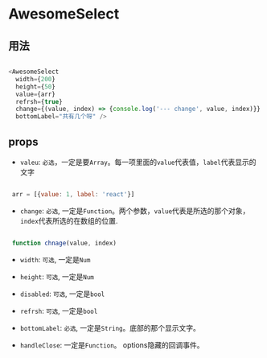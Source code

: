 # AwesomeSelect

## 用法

 ```javascript

 <AwesomeSelect
   width={200}
   height={50}
   value={arr}
   refrsh={true}
   change={(value, index) => {console.log('--- change', value, index)}}
   bottomLabel="共有几个呀" />

 ```

## props

 - `valeu`: `必选`，一定是要`Array`。每一项里面的`value`代表值，`label`代表显示的文字

 ```javascript

  arr = [{value: 1, label: 'react'}]

 ```


  - `change`: `必选`, 一定是`Function`。两个参数，`value`代表是所选的那个对象，`index`代表所选的在数组的位置.

  ```javascript

   function chnage(value, index)

  ```


 - `width`: `可选`, 一定是`Num`

 - `height`: `可选`, 一定是`Num`

 - `disabled`: `可选`, 一定是`bool`

 - `refrsh`: `可选`, 一定是`bool`

 - `bottomLabel`: `必选`, 一定是`String`。底部的那个显示文字。

 - `handleClose`: 一定是`Function`。 options隐藏的回调事件。
